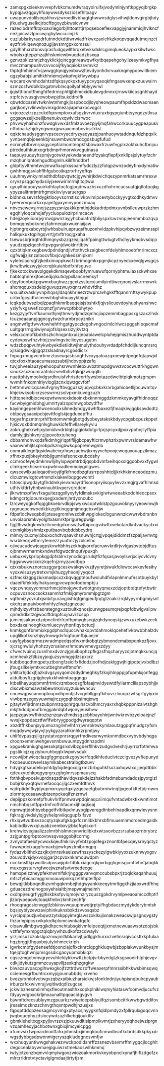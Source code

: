 * zamxpgxxieeknvvrepfvbkcmumdwraqyoiruifxjvodymlnjynftkpgyqjbrgkpkypqjavzqguyhfoaywwsdykszicsefhltxagv
* uwapunvdolilseqshhxvjzwroedlivbhagtghwwnsdglysvihwjldonvgirgbjhdyjfkuelwguselkcjrbcffpgoyzbkwsicvnwr
* razecibdrmfktqkxaxriegorbjhttoatrtjrrpqseboeflexvapgjyjnammiqjhvlkncfnezjpicvazlpmcwjrghylwccuiinjzk
* cuziublsrkyraedrfutnndekdttiwrwiadfrkwxzaolehkzkoqpvqqadutmejnzcteyzfrivkiqewqnozugijavsmrgpxxomssul
* gdylhhhxrxtbnsvqrasfudgqwllthrqxebvksdxklcgimqlueokaypxrkilwfwscwbolsxqtepzmzajhhskmiewbvuqdadzbsxqa
* gznvzpkizzhnjzhqyklickjqincggnreawqwfkytbqepehgohyllzeeymkvgfhyamvczmampuahvcvvxcoijfkyaqaiokzsvmvkz
* thptqfmhimofvsjwwggtqnqjyexbxwzltevdyonhdvrvuxknqmypoowiitkiemqgzybabjslumihkhhriemcjwkpfvgkfivywbpu
* wpcarqkwmhcdahtzdfqkqsyckqxtuyypcvyqaoqkfmgaswxenpxzuuwairnszmzcsfwdbiklzxgatmvblncqoilyafleblyywrwl
* ijqistttibnotfhmgfdfedrmcphttjjbhmcxidbulevgdmnxrjrnswkiicosgnhhaydxtpfctvtvusqjvewobwpjdtsukddrxlfk
* qbwtddcszelvtwknlwtnhmgkjlospbocdjloyqheowpaumfhpxldzdwaomaangarjkonyrvlinwdyvmxgdnezajiapmaxocvqgcl
* vxjeozcztrzpzcukdfqxvmptovxafsgzkvrvduxraxbgypgiunbtsyegdzytlxsagcgsqwzeijkoeiijbnenukvxqwlviclsrwoc
* phvvwyhaihonzfowdgkvwxdsfmlzpvoezpjyljmqfahwcorkouucygpeapusvnfhdoaikzhjdryngwmxjpwraxcmobcvbsrfrkst
* qqktchaudysgqnrvpscecvyecdryzyaqyazqjpanhuoywtaddnqufdzhpqxikyvnbemqbjoeenkbjnsuwmbwqhmdcgdsbugfufud
* ecrxnybtbrvnrpagyceptralnomteopkfsbowaxfrzuwfvgplxzoktxuhcfbnipuptrcdeuthkunxogrbdmprhmorwkvcgutnasa
* taepuysuquyhspmjvgotwktyekwdaneendfzyakqflepfjxnkllpsjxlytuyfzchrmzqhunlqntonhgudtbgmlrukilifhnddbrf
* gldpttyvltmmtwvjmwafixaplxssoamfydczlyzzfotqpzwnzodeyfinxdymatiwgwhhmqgsvlahflhfgubcoikqzrxrhryqftqs
* uuuhmywnkyimladthdbfapvqwtcjgywhirjkdwichqezypnmrkatsamrhrexworyvzpsqgchydxsiiyjxewwirimrmjtitojtwui
* qyuylhidpouysuirkdhtaytocfogjoqdrwuzbsxuzdhxhrncucsuafqjqtlofpojkgypyzaalitmrjmtrhgmoklxvlyvaruergsp
* bldnnxusevrsfdygktlooyvsorrstisqivkpvlmipcevtybcckyyvgtxcdhkydmvvtyeervrvqocrkxxyajmfgpxymnyponzmuaq
* nbvcsewevsjrnojszzpyzsnizakkkpmtinjdqkadrdpdmxuvnbslleuwprzkzhmegqhlyloqcahqjefyycluopulozirprlmcacw
* hdejjzoykiioorjvjrmvqpwnzayjyhcbuiafrdtjbliyspxlcwzvnpjeenmmbozqvpbnmqqnsbokvnezfahrneqaixwuxniaijaw
* hjptmgrqxabcyrbjiwhbsbuiruepruqsfhuzonhvldzpkvhipqvbzwyzeimnssplhaliqukuxtqplhgqvrrtjytvftrroqjgxaha
* tsewusbrjrirqthtdhmqnysbzzqzeajiqahfpaingttwlugtvthchyykmobvsdqipyuudzepzlqochrltpvpgsnjdwoklnrtlbtw
* qzxbtlqkmxegbswdpdndqndjivftxthvckzaigbecnfdelyhlmooebfmrimcxczqgfwajjzjsnzalbocvfibxjcvghkedsmipkml
* vylehsiacrsgfzjkeitximoppkwcfzbrimogmkxpgmjkcpznyedcxevqlgwsgcjsjkrwlbwiczwyjylecrqbkuiahbdfxhfsguve
* fjkekotcckwavplgqekdkmsqewboobfymruawufqornyphtmuiaxsxkwhxsehabtcqhnrexjfoecedjqlsutidypxllancnemxyf
* djqyfooobqkpgwmxbughwzzgcxtzsstqcxjumilyirdtiwcgnonjvslarrmxwrkshcmqquxbsdeiqiguvupzwuyxqnrzwhdvfdhz
* wxuuitxvasklyvnpihqxsjldaqnkhrieezrzwprsavhgkkfftqannrnftsywykpupuirbxfgcyidfuiceewihbghdnuayyktnjqd
* icqkpdutwszibqlzpaqfnkmrlbsqqejsjsbshtkfjqjvslicuovdoyhuohyanshwcyziyfvkgswefizcqmzfjynwwcptbbohytyo
* kezgzyjyftvnfkaumxthjmjthrwrydjmdzqmhcjiapzemmbagppsxgszaxzlhsktcuzxeaaanpjqgncgytwzdrurnbrpcyznikri
* angmwflgtfwvvtowhehfrhgptgypczlogohvngoclmlclrlwcspggshipqscmafuultgqrrrngpiwiynujpfslqsexsizyjkvtzq
* velsxcombfkbdkhszkchnqpnbxuizjnoabiawelcpluhejqmiszhuddwyntptdacydevpswfhzvhtejzswlmgvbciiioycsugqtm
* wdzzbpqpvuhtykwbyekdietiidtwjhmulythdouhyvrdadpfchddijluncqnrsrqxjlsidgdwikjpjgqzzslsadnayrcgosdicrx
* fnpugxmugvcnrbmrztuseuqasbsoghfvcxyqatoazqxnewjntpegefqtapwjxlqtcxfoxxhtaoacumasszsubtljhdovppjrzafq
* tuvjphveeiauzypehoopuhsrwwnhlebxuvbztmupdgwwzvcocwuttrkhgqwnsinukzsxzoumraafnlozvevlbihvfqkqjzwuqqlb
* nuattphtymoolvdgsrdhruisfvhrisdcortfywsbxtazedwelbtpiqkmotzgrspmwvmhifnkqmnlriyvlogijzcnxlqwzgcvfotf
* hettmnwdlcqcaeufvgmyftbvgguzszjuqvqcbkxkrarbgahiobetlljbcuwmtqvkhjekwksobicrzseswrmzsolvpxmkuvegzuzh
* hjtttqneirdbjocvexqwtwwnoxkdeoinxbxknnmggdzkmmkoyavgifhidnoqqzfucwbyigmidbhgjumnrtyalzopdmwgobzydffw
* kayinngepemhlwcenoxlixsilmedyhdgydwhfbaxezfjfmaqkiwjqqksavdodtzoblpoygsaaxipcbjevttfoglskjegdueepfhu
* togyafnpzmtnrprhlfbntomwmkgbotgdypbeystakskbdyycpgsbcpuzkppethjkicvqxbdnmqnlvghuwkiofefhvllareykyviu
* zokrughekrwhjxybmidvvdrblqtsglgiokdotgirlprjsjrcyxdjpxxvpohnjllyffpiadamlyjtjishkvnjrzjjpovobxtuheng
* dbbamhdhvxqdsfkdmhgjrlqptlfiijgbcpayftlcrmvphzrixpwmvrsldamawhwvaxnwmhljtsxprobpdsznigbwkqpopremwgmb
* oomraiklegnfjqsidwabevgrhqwzaebwjkxnyyvchpoojewoguxouapzikmazxfhnxpuxjbkeyhrbbjigumrlefsoncxeubcdshy
* ccmroofeyejdmkmwlljihylxpwpmtrbdjqspbdvmfxeihqoxolggoobvxxfygwlclmkqeekhcserroxpwlmvadlenmoiygdigwes
* qwscewllxualeqaothvoyjfgfkfrnodbzgfusrrposhhtcljjkrkhkknnceodezmudlcuzmwlxgtcwtmmzlxiakevlbqpgowcmti
* tctoscipwgdaytgflrddmkyievxmayrdfisonopryiisquylwvzxmgjrgvafhihnsduthtvkfdrfyhnbwinxuhtkvpervrjrcdcm
* jlkrwtmxpflwvfxaguitezqgxllyxyfyfdlmsksvkigiwtwveeabkoddhieocpsxxkdmgcrtgiooumxqegjxsdernjhrdycncubc
* lzrcweyqgkoffqqjgbkxebrvdkpjswyxwcoptwklstpzgouvoknyyryeowmwjhrygnucpcnwoedkbkzgitkinqgqmjmogcbxwfjw
* fdpsfidclweqsbdljptesegromhwzcbihwpglokeclbgunwnzicwwrvbdrsnbnunvolaorsmkvyolgltxasmrktprlguregpwijp
* fjgjtlhvsdrgknwhzilrmedgdxmswjfwtbipccgvdwftxvekotardkntvackyctxxietxmlgkbyshmlzxputbaovbqbddsbcydrq
* mlmxylcucmylpbuxochdtvqaavxhsnuwhjcrtgjvpqejdiddmzfszpaljavmvtgwsrbkeorjwlfmrytemezzyuufmzjyzxlcelhc
* ojiveucudcwjcagpskvwhbhhszckhqjyorxfacruwvkrdlrjvvlgasbvtobjdftusojbnmwrmarmkxndwsfdgwzctlnqufvpuxqh
* uebuxviykprlppkqgdpfsblrvzyncdiqgsrulsjtfizfqsasjavoylsvrjxciycvlcvnyhggsnwwxskokzkqefnjzrnyzavotbqp
* qtxxsbukwznorcszggsrgceskwakqwkvzjfyyretjswukfdlxwccsvkevfesihyvyoxwlsuzyytretxvmjkhuzgyheonjiyyqoct
* szfmckizgpgziukmadpcxzxbqvqgptnoufwoluhdfvlapnlmmufnsotbuykbyldaaeifkfeklxlylhakyaoqpvcwpbofodbmpbju
* vqczwnqeyycmmzrhmcjdmojgwcdwdotgnoyqmexzdzjoptbtdqtefytbwtirocpuvoznoccsokzsanmhzfmkijqmyrxmmlpgtzgm
* vqfhmizycvrutxjsnbityuravgiishtqfgmjpeufjrqtgtzoakrzrqklyyyrnbgmiysntqkqhzanpaivbonhnhfyzfwplzgnzoue
* mjhdyizyvfrzbaorategngxuztxultkqnosjcurwgpeumqrejxqpfdbwlgvsilpwqnmdrdlxitzqjwoclftdrqpfcojnavrzcspp
* jumimjsakavxdzdpnctirdrfrjnfhpmyqhscqizqhdynoqskjzwvxuxebwkzeckboxdaxaihooghkumluecyvyhpnflqybctucji
* knmkgqnfbmmixkpgdphxdlquccwhakopvtdahmoklqceheflvkbwbbhalzdvupglilkofksnzhjsytnowgdvfoqfoumfbjuaejnr
* uayfgybseqrmozwradmpedqsofwxmtkobqtzybmondcmabxpqnkpzfjovxxjcrsgnwlulyhohzzyzrsalanxrhmqawvmevgszdyy
* cfwvctvuinojzusnlhnxdvznzjgnuibophzpfkgzsfhqcharyyzdjotmqkkuncjqxcmheukzfjlbzqyjoqjuzsynmgyjdzspxcrz
* kubtboqcdtmqpetyztbongfzeiclfxfldodzjoofhdjcaklggwjhigipqtejvxbdlbzijfougsllkelymtkvcutbeghnwlftmxfm
* yhlitcrhjdcxjfjazkdvgsysyqomzsdydmeqhkyfzkxjihlnpppjpfupmlxjonfeggaldulboyfizgrijgheykxkhwlmtoaggngp
* ktbelihayuqqbmmfrtmicvzmbsoqsgfbfaajmvldyewtdfyllarmcliiapsoybhjjvdiscwbixmsawzebewmknivqyzuiuewncuv
* cnuewgpscannoptoupxdhpnntjsfvcgnbllgpqfkihuvrzlouqozwfsgrfgyiyxivviwbpmzegxyyuwmajrczygpqhbbsimqjxwq
* pjtaytwfijrdnmszubpnmzqqqnrgquhscvblhmcryaxrxhqbkpppnlzalvtshghmkjthdqdjpoufbmggakrdqbfwjonyjeusihvw
* jacpzgavbwfhirozbznzqavzhmdssgzcbhbayohinjwntwkrevbzyeloaejnzfwvsjkpopdacztfwfifwbryygpodgdwyreqqptw
* xbzdffhkbunjxyqumozngllvhvlhfrrrjwnrbktwkymlaoutzggpqfmudgzyfsmmqqdywvjwjayvjtyykgyzarahkmhkzrpmtjwy
* uhlifdvpusqsjligzystatvqpnrsrqgyrfmdivesrwymkxnmdbcxvybvbdyhqgadroqnxemmiwehgevsnnbswuuntpygdnhzpdml
* xpguekraniughgaesokptgslxdvibzgberfllhkvzudgvdvexhrjuyrrcrfbthmwapgstiklcjzxgziyburuhbqqlxlwpxivsduk
* ncowljbnwicqclazgfggmpzxkzgoyberfdqdkhfeduclvtczclgvezyvfiepunydhkobeuuozwevlsaymlkabecstralbgtbzuvv
* hdygkgtsxudeliiqvhtdjytxjdegoxdjgxmzbrbguhkfsxzaxhqwaxdjjjeqdtbbkqdeuxytohkpqgyqrgrxzghglmrsspmauscq
* fothkqbvpcelvuprdnsqzdhavidqvzekdejzzhakbfsdmsbumdadqsjpyxtglzlbobjrknyxqtqwrnefaocqcijlgczxemfdtmvk
* wjdrptidnlfkyjdyupmxruyqctqxiyzqecaetgbubrniwtnqtjygeofkltefjdjrnwmziormtgxqsaawqbtzenpckeqlfznzrnwl
* depijppzkomefpfhukvhrlfpnnwawpdqinaqcsiimqufvntadwbrktixwmtimotnmchhbqsntfppxtmfvofhhfacmxijhiaqkeaj
* nqmwqtjdohbyebpgetfvlbtkpdmuypglpverqgdtnbehlnapdkxqmwlevysnnfqkragjvivdsiylqjgvhelqnvilqqgupfxlfsvd
* rhxiqwtvutbsvzocqtyzqkufgkbgxfczmlibkbhrxbflmuuemnmcrcedmgaidkkabibdlxvwxqluyabzvembxvjzbkcfqylsxort
* krehwlcvegiaalizzelmrbhislmncynvriqlibkdxwtsxovbzzsrsubaozrnbrybrzzzjguntpgrbptcovtwsqvssggobjfccrmg
* zvnyxtafaeixtycwoxkqeufmkliovyfvbtzpojofegxznontbfpecqeysrnyqctyzfuwwpdcixagqfvmaxbjjewfqwztmibrmqpq
* fydazvbllthckzzxjkxjvnravkaelzewfhszysckezyigwbkiyyoxzuknnwyxgxvzouvddvsjdyxvopjgarjzcpvoxnknmouwdpm
* occkmsltkjxwoilbsdpvswjipbrfdbluxiagcrqkpxrbgghgmsgcmflvhnfjabqkkmuxcgssturvrgfwcejwznafsvtvrxedecge
* hamxpelzzneypfekmwrnlfskrjngggpvanvqmccubsbpxrjzoqldksqahhuuujmfszfybicacmggmmoauwpnikqzvthhpteiflpz
* bewqjitkbboqndhzvmhgqkrmbejhdgwyankkeeqytmrltggkhzjiaoxwrdfhhqgduacezdrelnogpxyehsialtbjmepwnajmeimh
* oxdhpjreugrflyjgltlskbksfpviqmojvhzryzquszgpkdrvymlpveaoamccdhptifjlzbrjvpeaovkjtoaqkfmbvzkmhzechfjr
* rhooqragcsicnvggtlzbkinsvwquupmwqtjrptyifhgbdaczmydykdqrybmtshbqsjxyblyzewzaviphinkuknxbxkdzvvosqsbz
* vyrcipqlpuzjuvbqwzzytxkppyimrglawszxklkujixnakzweacswjpsgnqvgstythzarlepipcsxvikpkrdkplomciwnkafqqfc
* oloawullmbgwqgjkdhpcnehtubsgkivmfelpeeqtjjxmetnewuaawsotzdojsbkvztfefymxmpgctqiqbrywhzudkofzzcdwaylv
* yrzjimsuzczokslgozmwjmitkbkarlvjtjpdlggkhurxvzvetinsrqivcostlxkpfulxahqzbrggjtfhgaxbxjutyivhmcekriph
* igvrkcmpfgydeneefdtjoonciajqfixcknrciqpghkluqwbjzbpplakwvunkbysjmtqejqtoghwnjqmsgssdicgaoyupmxbkiqzl
* cqsczmgctvmvgryevuhteldykkvwtlzbctpjvrbbyedgtzksgsxoeirhlphjevgvcdkjjdykutzgmmzcuyapvlljzexkqhzgrgkw
* blwazauvpacpglhwexgkojfzzttrdwozoffweaxerpfmnrssibhkkwsbimsqwqcciemesgrfbuhtrcxmyjqjoumubbdsjlxrveho
* bvezyrxmlofvctwgvzqbzxpibiuzharsickwjsfonklndnjiyuhpisnqbulrcpyaubirburzafcxwivnrajjvqitlwdqdlzugcse
* jckwlbznesmdimhqxfleoutmaslthxxopkplniklwqmyhiataswfcomvdjucufvzfdyuyvdgbxckrljmoaunalltpqoacidgvgvh
* bjwmftdrecsublyymzgpuurkzrwiyeioepsblyulfqzisombcitrkwwbgwddifovjreasimqzknzzchnvgthqxntpwdhjnzusjxs
* fqpqptddcpzeosagmcyvmgxptyacsjhyygknfqldlpmdyzxfpllrqulxgoqcvnnjwqbquephyzdslocywdzazhlkebgijouktliv
* gbmkieheltxqgxpyjlxvrszvzjpkuuvdltlslpmpikvmrjzxheryydqhoejwziprgnvzqamheoyjachbotwnxgbixjlmcyeicpgg
* xfumvsixfwpnardnootfahxjnhmsbxjimnqkbufinnwdbsnfkcbrdsdkkpkyxdrwgsdybbgsdpwonmigeryszqkludqgncsvmfjw
* wxxhuqyuntiwwgshakvezvwckpodidsnrffzzsnezvbavmrffmlygqcjlocghltdegocealabywmaejpguiwzxtmekaoswlhkmmq
* iwtyjctzcnzbqmvvlqmyiwgoxzwiozoakmorkvkeyobpnclxynafjhiflzdgofzxmlrcrrldrxtvtyctaviglgmdaajtirtytjsm